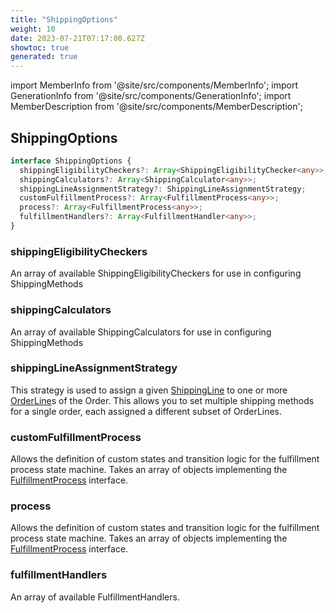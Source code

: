 ```yaml
---
title: "ShippingOptions"
weight: 10
date: 2023-07-21T07:17:00.627Z
showtoc: true
generated: true
---
```

<!-- This file was generated from the Vendure source. Do not modify. Instead, re-run the "docs:build" script -->
import MemberInfo from '@site/src/components/MemberInfo';
import GenerationInfo from '@site/src/components/GenerationInfo';
import MemberDescription from '@site/src/components/MemberDescription';


## ShippingOptions

<GenerationInfo sourceFile="packages/core/src/config/vendure-config.ts" sourceLine="720" packageName="@vendure/core" />



```ts title="Signature"
interface ShippingOptions {
  shippingEligibilityCheckers?: Array<ShippingEligibilityChecker<any>>;
  shippingCalculators?: Array<ShippingCalculator<any>>;
  shippingLineAssignmentStrategy?: ShippingLineAssignmentStrategy;
  customFulfillmentProcess?: Array<FulfillmentProcess<any>>;
  process?: Array<FulfillmentProcess<any>>;
  fulfillmentHandlers?: Array<FulfillmentHandler<any>>;
}
```

<div className="members-wrapper">

### shippingEligibilityCheckers

<MemberInfo kind="property" type="Array&#60;<a href='/docs/reference/typescript-api/shipping/shipping-eligibility-checker#shippingeligibilitychecker'>ShippingEligibilityChecker</a>&#60;any&#62;&#62;"   />

An array of available ShippingEligibilityCheckers for use in configuring ShippingMethods
### shippingCalculators

<MemberInfo kind="property" type="Array&#60;<a href='/docs/reference/typescript-api/shipping/shipping-calculator#shippingcalculator'>ShippingCalculator</a>&#60;any&#62;&#62;"   />

An array of available ShippingCalculators for use in configuring ShippingMethods
### shippingLineAssignmentStrategy

<MemberInfo kind="property" type="<a href='/docs/reference/typescript-api/shipping/shipping-line-assignment-strategy#shippinglineassignmentstrategy'>ShippingLineAssignmentStrategy</a>"  since="2.0.0"  />

This strategy is used to assign a given <a href='/docs/reference/typescript-api/entities/shipping-line#shippingline'>ShippingLine</a> to one or more <a href='/docs/reference/typescript-api/entities/order-line#orderline'>OrderLine</a>s of the Order.
This allows you to set multiple shipping methods for a single order, each assigned a different subset of
OrderLines.
### customFulfillmentProcess

<MemberInfo kind="property" type="Array&#60;<a href='/docs/reference/typescript-api/fulfillment/fulfillment-process#fulfillmentprocess'>FulfillmentProcess</a>&#60;any&#62;&#62;"   />

Allows the definition of custom states and transition logic for the fulfillment process state machine.
Takes an array of objects implementing the <a href='/docs/reference/typescript-api/fulfillment/fulfillment-process#fulfillmentprocess'>FulfillmentProcess</a> interface.
### process

<MemberInfo kind="property" type="Array&#60;<a href='/docs/reference/typescript-api/fulfillment/fulfillment-process#fulfillmentprocess'>FulfillmentProcess</a>&#60;any&#62;&#62;" default="<a href='/docs/reference/typescript-api/fulfillment/fulfillment-process#defaultfulfillmentprocess'>defaultFulfillmentProcess</a>"  since="2.0.0"  />

Allows the definition of custom states and transition logic for the fulfillment process state machine.
Takes an array of objects implementing the <a href='/docs/reference/typescript-api/fulfillment/fulfillment-process#fulfillmentprocess'>FulfillmentProcess</a> interface.
### fulfillmentHandlers

<MemberInfo kind="property" type="Array&#60;<a href='/docs/reference/typescript-api/fulfillment/fulfillment-handler#fulfillmenthandler'>FulfillmentHandler</a>&#60;any&#62;&#62;"   />

An array of available FulfillmentHandlers.


</div>
